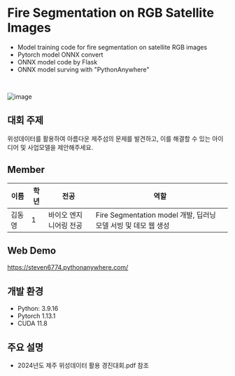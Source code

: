 # Fire Segmentation on RGB Satellite Images
- Model training code for fire segmentation on satellite RGB images
- Pytorch model ONNX convert
- ONNX model code by Flask
- ONNX model surving with "PythonAnywhere"
<br>

![image](https://github.com/user-attachments/assets/45953782-9b80-4efe-85e3-4e27d637a43f)

## 대회 주제
위성데이터를 활용하여 아름다운 제주섬의 문제를 발견하고, 이를 해결할 수 있는 아이디어 및 사업모델을 제안해주세요. 

## Member
| 이름       | 학년 | 전공          | 역할                          |
|------------|-----|---------------|------------------------------|
| 김동영    | 1    | 바이오 엔지니어링 전공 | Fire Segmentation model 개발, 딥러닝 모델 서빙 및 데모 웹 생성 |

## Web Demo
https://steven6774.pythonanywhere.com/

## 개발 환경
- Python: 3.9.16
- Pytorch 1.13.1
- CUDA 11.8

## 주요 설명
- 2024년도 제주 위성데이터 활용 경진대회.pdf 참조
